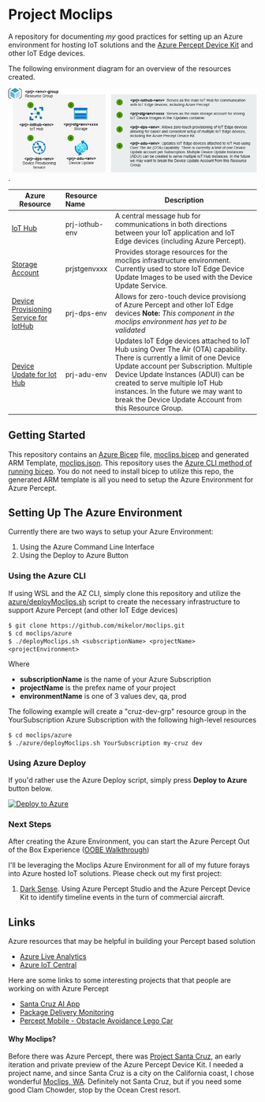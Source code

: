 # Project Moclips
A repository for documenting *my* good practices for setting up an  Azure  environment for hosting IoT solutions and the [Azure Percept Device Kit](https://docs.microsoft.com/en-us/azure/azure-percept/overview-azure-percept-dk) and other IoT Edge devices.

The following environment diagram for an overview of the resources created.

![Moclips Environment Diagram](https://github.com/mikelor/moclips/blob/main/doc/moclipsenvironment.png).

| Azure Resource | Resource Name | Description |
| -------------- | :------------ | ----------- |
| [IoT Hub ](https://docs.microsoft.com/en-us/azure/iot-hub/about-iot-hub) | prj-iothub-env | A central message hub for communications in both directions between your IoT application and IoT Edge devices (including Azure Percept). |
| [Storage Account](https://docs.microsoft.com/en-us/azure/storage/blobs/storage-blobs-introduction) | prjstgenvxxx  | Provides storage resources for the moclips infrastructure environment. Currently used to store IoT Edge Device Update Images to be used with the Device Update Service. |
| [Device Provisioning Service for IotHub](https://docs.microsoft.com/en-us/azure/iot-dps/about-iot-dps) | prj-dps-env  | Allows for zero-touch device provisiong of Azure Percept and other IoT Edge devices **Note:** *This component in the moclips environment has yet to be validated* |
| [Device Update for Iot Hub](https://docs.microsoft.com/en-us/azure/iot-hub-device-update/understand-device-update) | prj-adu-env  | Updates IoT Edge devices attached to IoT Hub using Over The Air (OTA) capability. There is currently a limit of one Device Update account per Subscription. Multiple Device Update Instances (ADUI) can be created to serve multiple IoT Hub instances. In the future we may want to break the Device Update Account from this Resource Group. |

## Getting Started
This repository contains an [Azure Bicep](https://github.com/Azure/bicep) file, [moclips.bicep](https://github.com/mikelor/moclips/blob/main/azure/moclips.bicep) and generated ARM Template, [moclips.json](https://github.com/mikelor/moclips/blob/main/azure/moclips.json). This repository uses the [Azure CLI method of running bicep](https://github.com/Azure/bicep/blob/main/docs/installing.md#install-and-manage-via-azure-cli-easiest).
You do not need to install bicep to utilize this repo, the generated ARM template is all you need to setup the Azure Environment for Azure Percept.

## Setting Up The Azure Environment
Currently there are two ways to setup your Azure Environment:
  1. Using the Azure Command Line Interface
  2. Using the Deploy to Azure Button

### Using the Azure CLI
If using WSL and the AZ CLI, simply clone this repository and utilize the  [azure/deployMoclips.sh](https://github.com/mikelor/moclips/blob/main/azure/deployMoclips.sh) script to create the necessary infrastructure to support Azure Percept (and other IoT Edge devices)

```
$ git clone https://github.com/mikelor/moclips.git
$ cd moclips/azure
$ ./deployMoclips.sh <subscriptionName> <projectName> <projectEnvironment>
```
Where
  * **subscriptionName** is the name of your Azure Subscription
  * **projectName** is the prefex name of your project
  * **environmentName** is one of 3 values dev, qa, prod

The following example will create a "cruz-dev-grp" resource group in the YourSubscription Azure Subscription with the following high-level resources

```
$ cd moclips/azure
$ ./azure/deployMoclips.sh YourSubscription my-cruz dev
```

### Using Azure Deploy
If you'd rather use the Azure Deploy script, simply press **Deploy to Azure** button below.

[![Deploy to Azure](https://aka.ms/deploytoazurebutton)](https://portal.azure.com/#create/Microsoft.Template/uri/https%3A%2F%2Fraw.githubusercontent.com%2Fmikelor%2Fmoclips%2Fmain%2Fazure%2Fmoclips.json)


### Next Steps
After creating the Azure Environment, you can start the Azure Percept Out of the Box Experience ([OOBE Walkthrough](https://docs.microsoft.com/en-us/azure/azure-percept/quickstart-percept-dk-unboxing))

I'll be leveraging the Moclips Azure Environment for all of my future forays into Azure hosted IoT solutions. Please check out my first project:
1. [Dark Sense](https://github.com/mikelor/darksense). Using Azure Percept Studio and the Azure Percept Device Kit to identify timeline events in the turn of commercial aircraft.

## Links
Azure resources that may be helpful in building your Percept based solution
  * [Azure Live Analytics](https://techcommunity.microsoft.com/t5/internet-of-things/new-capabilities-from-azure-live-video-analytics/ba-p/2215642)
  * [Azure IoT Central](https://apps.azureiotcentral.com/)

Here are some links to some interesting projects that that people are working on with Azure Percept
  * [Santa Cruz AI App](https://github.com/george-moore/Santa-Cruz-AI-App)
  * [Package Delivery Monitoring](https://techcommunity.microsoft.com/t5/internet-of-things/set-up-your-own-end-to-end-package-delivery-monitoring-ai/ba-p/2323165)
  * [Percept Mobile - Obstacle Avoidance Lego Car](https://techcommunity.microsoft.com/t5/internet-of-things/perceptmobile-azure-percept-obstacle-avoidance-lego-car/ba-p/2352666)

#### Why Moclips?
Before there was Azure Percept, there was [Project Santa Cruz](https://www.microsoft.com/en-us/us-partner-blog/events/1-14-ai-with-the-santa-cruz-dev-kit/), an early iteration and private preview of the Azure Percept Device Kit. I needed a project name, and since Santa Cruz is a city on the California coast, I chose wonderful [Moclips, WA](https://en.wikipedia.org/wiki/Moclips,_Washington). Definitely not Santa Cruz, but if you need some good Clam Chowder, stop by the Ocean Crest resort.
